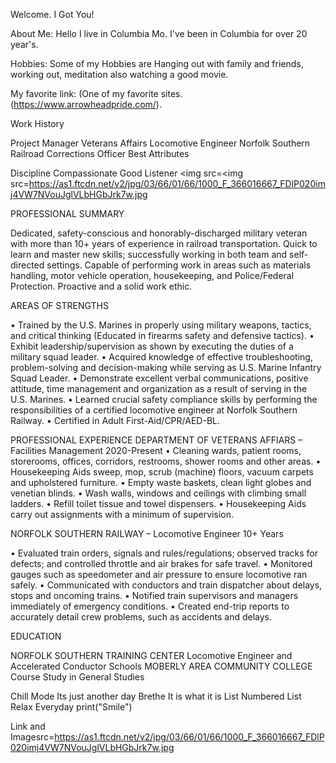 Welcome. I Got You!

About Me: Hello I live in Columbia Mo. I've been in Columbia for over 20 year's.

Hobbies: Some of my Hobbies are Hanging out with family and friends, working out, meditation also watching a good movie.

My favorite link: (One of my favorite sites. (https://www.arrowheadpride.com/).

Work History

Project Manager
Veterans Affairs
Locomotive Engineer Norfolk Southern Railroad
Corrections Officer
Best Attributes

Discipline
Compassionate
Good Listener
<img src=<img src=https://as1.ftcdn.net/v2/jpg/03/66/01/66/1000_F_366016667_FDlP020imj4VW7NVouJglVLbHGbJrk7w.jpg

PROFESSIONAL SUMMARY

Dedicated, safety-conscious and honorably-discharged military veteran with more than 10+ years of experience in railroad transportation. Quick to learn and master new skills; successfully working in both team and self-directed settings. Capable of performing work in areas such as materials handling, motor vehicle operation, housekeeping, and Police/Federal Protection. Proactive and a solid work ethic.

AREAS OF STRENGTHS

• Trained by the U.S. Marines in properly using military weapons, tactics, and critical thinking (Educated in firearms safety and defensive tactics). • Exhibit leadership/supervision as shown by executing the duties of a military squad leader. • Acquired knowledge of effective troubleshooting, problem-solving and decision-making while serving as U.S. Marine Infantry Squad Leader. • Demonstrate excellent verbal communications, positive attitude, time management and organization as a result of serving in the U.S. Marines. • Learned crucial safety compliance skills by performing the responsibilities of a certified locomotive engineer at Norfolk Southern Railway. • Certified in Adult First-Aid/CPR/AED-BL.

PROFESSIONAL EXPERIENCE DEPARTMENT OF VETERANS AFFIARS – Facilities Management 2020-Present • Cleaning wards, patient rooms, storerooms, offices, corridors, restrooms, shower rooms and other areas. • Housekeeping Aids sweep, mop, scrub (machine) floors, vacuum carpets and upholstered furniture. • Empty waste baskets, clean light globes and venetian blinds. • Wash walls, windows and ceilings with climbing small ladders. • Refill toilet tissue and towel dispensers. • Housekeeping Aids carry out assignments with a minimum of supervision.

NORFOLK SOUTHERN RAILWAY – Locomotive Engineer 10+ Years

• Evaluated train orders, signals and rules/regulations; observed tracks for defects; and controlled throttle and air brakes for safe travel. • Monitored gauges such as speedometer and air pressure to ensure locomotive ran safely. • Communicated with conductors and train dispatcher about delays, stops and oncoming trains. • Notified train supervisors and managers immediately of emergency conditions. • Created end-trip reports to accurately detail crew problems, such as accidents and delays.

EDUCATION

NORFOLK SOUTHERN TRAINING CENTER Locomotive Engineer and Accelerated Conductor Schools MOBERLY AREA COMMUNITY COLLEGE Course Study in General Studies

Chill Mode
Its just another day
Brethe
It is what it is
List
Numbered
List
Relax Everyday print("Smile")

Link and Imagesrc=https://as1.ftcdn.net/v2/jpg/03/66/01/66/1000_F_366016667_FDlP020imj4VW7NVouJglVLbHGbJrk7w.jpg
